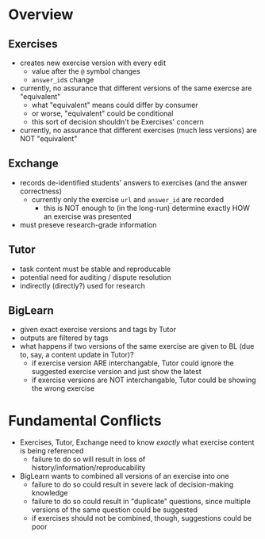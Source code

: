 # Overview

## Exercises
* creates new exercise version with every edit
  * value after the `@` symbol changes
  * `answer_id`s change
* currently, no assurance that different versions of the same exercse are "equivalent"
  * what "equivalent" means could differ by consumer
  * or worse, "equivalent" could be conditional
  * this sort of decision shouldn't be Exercises' concern
* currently, no assurance that different exercises (much less versions) are NOT "equivalent"

## Exchange

* records de-identified students' answers to exercises (and the answer correctness)
  * currently only the exercise `url` and `answer_id` are recorded
    * this is NOT enough to (in the long-run) determine exactly HOW an exercise was presented
* must preseve research-grade information

## Tutor

* task content must be stable and reproducable
* potential need for auditing / dispute resolution
* indirectly (directly?) used for research

## BigLearn

* given exact exercise versions and tags by Tutor
* outputs are filtered by tags
* what happens if two versions of the same exercise are given to BL (due to, say, a content update in Tutor)?
  * if exercise version ARE interchangable, Tutor could ignore the suggested exercise version and just show the latest
  * if exercise versions are NOT interchangable, Tutor could be showing the wrong exercise

# Fundamental Conflicts
* Exercises, Tutor, Exchange need to know *exactly* what exercise content is being referenced
  * failure to do so will result in loss of history/information/reproducability
* BigLearn wants to combined all versions of an exercise into one
  * failure to do so could result in severe lack of decision-making knowledge
  * failure to do so could result in "duplicate" questions, since multiple versions of the same question could be suggested
  * if exercises should not be combined, though, suggestions could be poor
